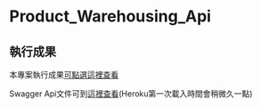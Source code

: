 # Product_Warehousing_Api
執行成果
---
本專案執行成果[可點選這裡查看](https://drive.google.com/file/d/18bkp81Zd0nVoULfCtvaBbo_-WA0WkEDq/view?fbclid=IwAR2PiqLGbUHEIa42Zl3uSUKaLgQ5ZjJEGbomTd31_m9lfY4nvoDC5qGfILE)<br>

Swagger Api文件可到[這裡查看](https://productwarehousing-on-heroku.herokuapp.com/swagger-ui.html)(Heroku第一次載入時間會稍微久一點)
